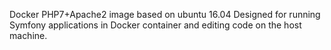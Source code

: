 Docker PHP7+Apache2 image based on ubuntu 16.04
Designed for running Symfony applications in Docker container and editing code on the host machine.